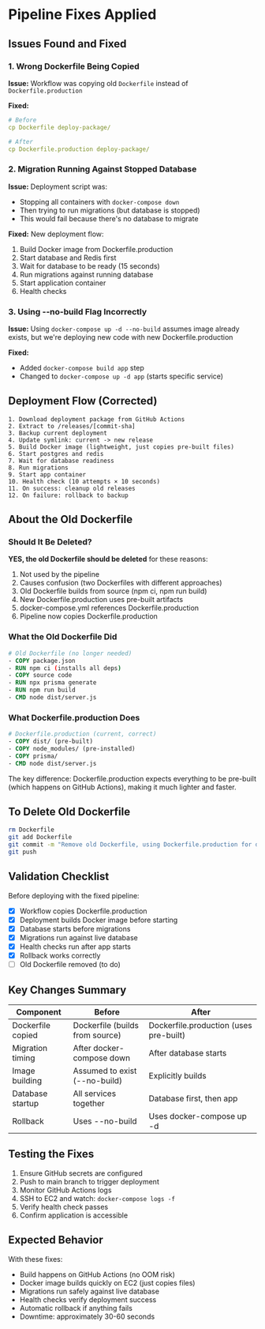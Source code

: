 # Pipeline Fixes Applied

## Issues Found and Fixed

### 1. Wrong Dockerfile Being Copied
**Issue:** Workflow was copying old `Dockerfile` instead of `Dockerfile.production`

**Fixed:**
```yaml
# Before
cp Dockerfile deploy-package/

# After
cp Dockerfile.production deploy-package/
```

### 2. Migration Running Against Stopped Database
**Issue:** Deployment script was:
- Stopping all containers with `docker-compose down`
- Then trying to run migrations (but database is stopped)
- This would fail because there's no database to migrate

**Fixed:** New deployment flow:
1. Build Docker image from Dockerfile.production
2. Start database and Redis first
3. Wait for database to be ready (15 seconds)
4. Run migrations against running database
5. Start application container
6. Health checks

### 3. Using --no-build Flag Incorrectly
**Issue:** Using `docker-compose up -d --no-build` assumes image already exists, but we're deploying new code with new Dockerfile.production

**Fixed:** 
- Added `docker-compose build app` step
- Changed to `docker-compose up -d app` (starts specific service)

## Deployment Flow (Corrected)

```
1. Download deployment package from GitHub Actions
2. Extract to /releases/[commit-sha]
3. Backup current deployment
4. Update symlink: current -> new release
5. Build Docker image (lightweight, just copies pre-built files)
6. Start postgres and redis
7. Wait for database readiness
8. Run migrations
9. Start app container
10. Health check (10 attempts × 10 seconds)
11. On success: cleanup old releases
12. On failure: rollback to backup
```

## About the Old Dockerfile

### Should It Be Deleted?
**YES, the old Dockerfile should be deleted** for these reasons:

1. Not used by the pipeline
2. Causes confusion (two Dockerfiles with different approaches)
3. Old Dockerfile builds from source (npm ci, npm run build)
4. New Dockerfile.production uses pre-built artifacts
5. docker-compose.yml references Dockerfile.production
6. Pipeline now copies Dockerfile.production

### What the Old Dockerfile Did
```dockerfile
# Old Dockerfile (no longer needed)
- COPY package.json
- RUN npm ci (installs all deps)
- COPY source code
- RUN npx prisma generate
- RUN npm run build
- CMD node dist/server.js
```

### What Dockerfile.production Does
```dockerfile
# Dockerfile.production (current, correct)
- COPY dist/ (pre-built)
- COPY node_modules/ (pre-installed)
- COPY prisma/
- CMD node dist/server.js
```

The key difference: Dockerfile.production expects everything to be pre-built (which happens on GitHub Actions), making it much lighter and faster.

## To Delete Old Dockerfile

```bash
rm Dockerfile
git add Dockerfile
git commit -m "Remove old Dockerfile, using Dockerfile.production for deployments"
git push
```

## Validation Checklist

Before deploying with the fixed pipeline:

- [x] Workflow copies Dockerfile.production
- [x] Deployment builds Docker image before starting
- [x] Database starts before migrations
- [x] Migrations run against live database
- [x] Health checks run after app starts
- [x] Rollback works correctly
- [ ] Old Dockerfile removed (to do)

## Key Changes Summary

| Component | Before | After |
|-----------|--------|-------|
| Dockerfile copied | Dockerfile (builds from source) | Dockerfile.production (uses pre-built) |
| Migration timing | After docker-compose down | After database starts |
| Image building | Assumed to exist (--no-build) | Explicitly builds |
| Database startup | All services together | Database first, then app |
| Rollback | Uses --no-build | Uses docker-compose up -d |

## Testing the Fixes

1. Ensure GitHub secrets are configured
2. Push to main branch to trigger deployment
3. Monitor GitHub Actions logs
4. SSH to EC2 and watch: `docker-compose logs -f`
5. Verify health check passes
6. Confirm application is accessible

## Expected Behavior

With these fixes:
- Build happens on GitHub Actions (no OOM risk)
- Docker image builds quickly on EC2 (just copies files)
- Migrations run safely against live database
- Health checks verify deployment success
- Automatic rollback if anything fails
- Downtime: approximately 30-60 seconds

